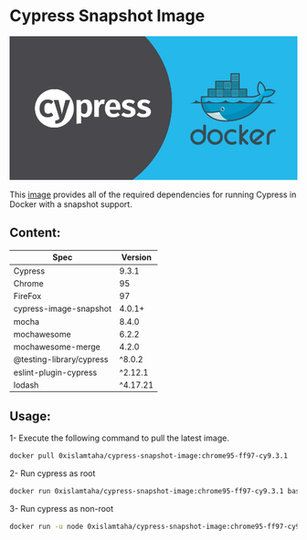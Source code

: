 # Cypress Snapshot Image
![orchestrator](photo.jpeg)

This [image](https://hub.docker.com/r/0xislamtaha/cypress-snapshot-image) provides all of the required dependencies for running Cypress in Docker with a snapshot support.

## Content:
Spec | Version 
--- | --- 
Cypress | 9.3.1
Chrome | 95
FireFox | 97
cypress-image-snapshot | 4.0.1+
mocha | 8.4.0
mochawesome | 6.2.2
mochawesome-merge | 4.2.0
@testing-library/cypress |  ^8.0.2
eslint-plugin-cypress  | ^2.12.1
lodash | ^4.17.21

## Usage:

1- Execute the following command to pull the latest image.

```bash
docker pull 0xislamtaha/cypress-snapshot-image:chrome95-ff97-cy9.3.1
```

2- Run cypress as root
```bash
docker run 0xislamtaha/cypress-snapshot-image:chrome95-ff97-cy9.3.1 bash -c "npx cypress -v"
```

3- Run cypress as non-root
```bash
docker run -u node 0xislamtaha/cypress-snapshot-image:chrome95-ff97-cy9.3.1 bash -c "npx cypress -v"
```
